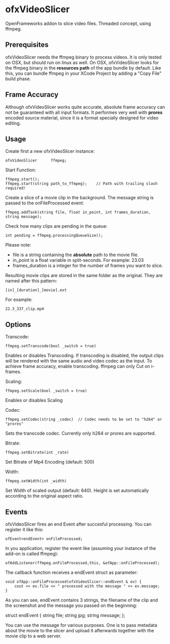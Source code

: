 # ofxVideoSlicer
OpenFrameworks addon to slice video files. Threaded concept, using ffmpeg.

Prerequisites
-------------

ofxVideoSlicer needs the ffmpeg binary to process videos. It is only tested on OSX, but should run on linux as well. On OSX, ofxVideoSlicer looks for the ffmpeg binary in the __resources path__ of the app bundle by default. Like this, you can bundle ffmpeg in your XCode Project by adding a "Copy File" build phase.

Frame Accuracy
--------------

Although ofxVideoSlicer works quite accurate, absolute frame accuracy can not be guaranteed with all input formats. It performes very well with __prores__ encoded source material, since it is a format specially designed for video editing.

Usage
-----

Create first a new  ofxVideoSlicer instance:

    ofxVideoSlicer      ffmpeg;

Start Function:

    ffmpeg.start();
    ffmpeg.start(string path_to_ffmpeg);    // Path with trailing slash required!

Create a slice of a movie clip in the background. The message string is passed to the onFileProcessed event:

    ffmpeg.addTask(string file, float in_point, int frames_duration, string message);

Check how many clips are pending in the queue:

	int pending = ffmpeg.processingQueueSize();

Please note:

- file is a string containing the __absolute__ path to the movie file.
- in_point is a float variable in split-seconds. For example: 23.03
- frames_duration is a integer for the number of frames you want to slice.

Resulting movie clips are stored in the same folder as the original. They are named after this pattern:

    [in]_[duration]_[movie].ext

For example:

    22.3_337_clip.mp4
    
Options
-------

Transcode:

    ffmpeg.setTranscode(bool _switch = true)

Enables or disables Transcoding. If transcoding is disabled, the output clips will be rendered with the same audio and video codec as the input. To achieve frame accuracy, enable transcoding. ffmpeg can only Cut on i-frames.

Scaling:

    ffmpeg.setScale(bool _switch = true)

Enables or disables Scaling    

Codec:

    ffmpeg.setCodec(string _codec)  // Codec needs to be set to "h264" or "prores"

Sets the transcode codec. Currently only h264 or prores are supported.

Bitrate:

    ffmpeg.setBitrate(int _rate)

Set Bitrate of Mp4 Encoding (default: 500)

Width:

    ffmpeg.setWidth(int _width)

Set Width of scaled output (default: 640). Height is set automatically according to the original aspect ratio.

Events
------

ofxVideoSlicer fires an end Event after succesful processing. You can register it like this:
	
	ofEvent<endEvent> onFileProcessed;

In you application, register the event like (assuming your instance of the add-on is called ffmpeg):

    ofAddListener(ffmpeg.onFileProcessed,this, &ofApp::onFileProcessed);

The callback function receives a endEvent struct as parameter:

	void ofApp::onFileProcessed(ofxVideoSlicer::endEvent & ev) {
    	cout << ev.file << " processed with the message " << ev.message;
	}
	
As you can see, endEvent contains 3 strings, the filename of the clip and the screenshot and the message you passed on the beginning:

  struct endEvent {
    string file;
    string jpg;
    string message;
  };
    
You can use the message for various purposes. One is to pass metadata about the movie to the slicer and
upload it afterwards together with the movie clip to a web server.
